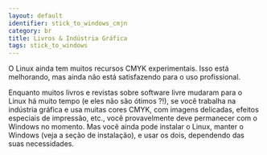 ```yaml
---
layout: default
identifier: stick_to_windows_cmjn
category: br
title: Livros & Indústria Gráfica
tags: stick_to_windows
---
```


O Linux ainda tem muitos recursos CMYK experimentais. Isso está melhorando, mas ainda não está satisfazendo para o uso profissional.

Enquanto muitos livros e revistas sobre software livre mudaram para o Linux há muito tempo (e eles não são ótimos ?!), se você trabalha na indústria gráfica e usa muitas cores CMYK, com imagens delicadas, efeitos especiais de impressão, etc., você provavelmente deve permanecer com o Windows no momento. Mas você ainda pode instalar o Linux, manter o Windows (veja a seção de instalação), e usar os dois, dependendo das suas necessidades.

